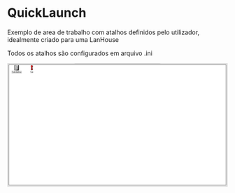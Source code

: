 # QuickLaunch
Exemplo de area de trabalho com atalhos definidos pelo utilizador, idealmente criado para uma LanHouse

Todos os atalhos são configurados em arquivo .ini

![Capa](/capture.png?raw=true "Capa")

